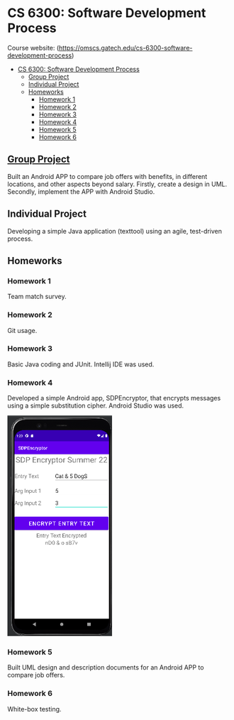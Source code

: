 # CS 6300: Software Development Process

Course website: (https://omscs.gatech.edu/cs-6300-software-development-process)

- [CS 6300: Software Development Process](#cs-6300-software-development-process)
  - [Group Project](#group-project)
  - [Individual Project](#individual-project)
  - [Homeworks](#homeworks)
    - [Homework 1](#homework-1)
    - [Homework 2](#homework-2)
    - [Homework 3](#homework-3)
    - [Homework 4](#homework-4)
    - [Homework 5](#homework-5)
    - [Homework 6](#homework-6)

## [Group Project](https://github.com/ycheng22/OMSCS_Courses/tree/main/CS%206300%20Software%20Development%20Process/Group_Project)

Built an Android APP to compare job offers with benefits, in different locations, and other aspects
beyond salary. Firstly, create a design in UML. Secondly, implement the APP with Android Studio.

## Individual Project
Developing a simple Java application (texttool) using an agile, test-driven process.

## Homeworks

### Homework 1

  Team match survey.

### Homework 2

  Git usage.
  
### Homework 3

Basic Java coding and JUnit. Intellij IDE was used.

### Homework 4

  Developed a simple Android app, SDPEncryptor, that encrypts messages using a simple substitution cipher. Android Studio was used.
  
  ![](./images/app_run.png)

### Homework 5 

  Built UML design and description documents for an Android APP to compare job offers.

### Homework 6

  White-box testing.



